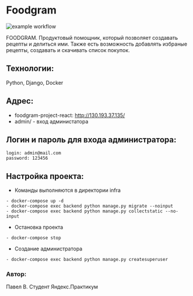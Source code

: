 # Foodgram
![example workflow](https://github.com/Vait324/foodgram-project-react/actions/workflows/main.yaml/badge.svg)

FOODGRAM. Продуктовый помощник, который позволяет создавать рецепты и делиться ими. Также есть возможность добавлять избраные рецепты, создавать и скачивать список покупок.
## Технологии:
Python, Django, Docker


## Адрес:

- foodgram-project-react: http://130.193.37.135/
- admin/ - вход администатора

## Логин и пароль для входа администратора:
```
login: admin@mail.com
password: 123456
```
## Настройка проекта:
- Команды выполняются в директории infra
```
- docker-compose up -d
- docker-compose exec backend python manage.py migrate --noinput
- docker-compose exec backend python manage.py collectstatic --no-input
```
- Остановка проекта
```
- docker-compose stop
```
- Создание администратора
```
- docker-compose exec backend python manage.py createsuperuser
```
### Автор:
Павел В. Студент Яндекс.Практикум